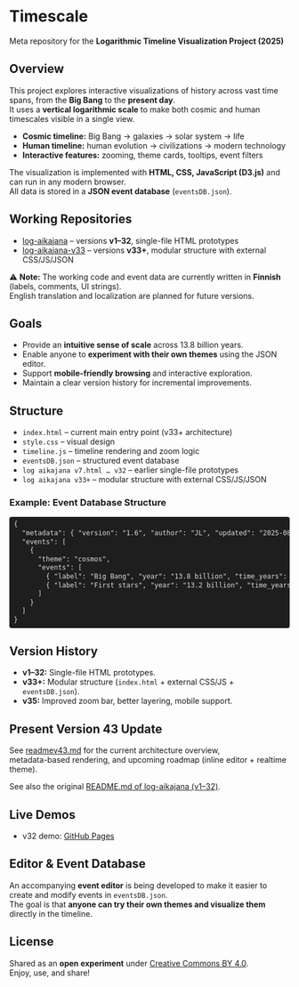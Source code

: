 
# Timescale
Meta repository for the **Logarithmic Timeline Visualization Project (2025)**

## Overview
This project explores interactive visualizations of history across vast time spans, from the **Big Bang** to the **present day**.  
It uses a **vertical logarithmic scale** to make both cosmic and human timescales visible in a single view.

- **Cosmic timeline:** Big Bang → galaxies → solar system → life  
- **Human timeline:** human evolution → civilizations → modern technology  
- **Interactive features:** zooming, theme cards, tooltips, event filters  

The visualization is implemented with **HTML, CSS, JavaScript (D3.js)** and can run in any modern browser.  
All data is stored in a **JSON event database** (`eventsDB.json`).

## Working Repositories
- [log-aikajana](https://github.com/JukkaTLinjama/log-aikajana) – versions **v1–32**, single-file HTML prototypes  
- [log-aikajana-v33](https://github.com/JukkaTLinjama/log-aikajana-v33) – versions **v33+**, modular structure with external CSS/JS/JSON  

⚠️ **Note:** The working code and event data are currently written in **Finnish** (labels, comments, UI strings).  
English translation and localization are planned for future versions.

## Goals
- Provide an **intuitive sense of scale** across 13.8 billion years.  
- Enable anyone to **experiment with their own themes** using the JSON editor.  
- Support **mobile-friendly browsing** and interactive exploration.  
- Maintain a clear version history for incremental improvements.

## Structure
- `index.html` – current main entry point (v33+ architecture)  
- `style.css` – visual design  
- `timeline.js` – timeline rendering and zoom logic  
- `eventsDB.json` – structured event database  
- `log aikajana v7.html … v32` – earlier single-file prototypes  
- `log aikajana v33+` – modular structure with external CSS/JS/JSON

### Example: Event Database Structure
<pre style="font-size:12px; line-height:1.3; background:#1e1e1e; color:#ddd; padding:6px 8px; border-radius:4px;">
{
  "metadata": { "version": "1.6", "author": "JL", "updated": "2025-08-04" },
  "events": [
    {
      "theme": "cosmos",
      "events": [
        { "label": "Big Bang", "year": "13.8 billion", "time_years": 13800000000, "log": 17.64, "comments": "" },
        { "label": "First stars", "year": "13.2 billion", "time_years": 13200000000, "log": 17.52 }
      ]
    }
  ]
}
</pre>

## Version History
- **v1–32:** Single-file HTML prototypes.  
- **v33+:** Modular structure (`index.html` + external CSS/JS + `eventsDB.json`).  
- **v35:** Improved zoom bar, better layering, mobile support.

## Present Version 43 Update

See [readmev43.md](./readmev43.md) for the current architecture overview,  
metadata-based rendering, and upcoming roadmap (inline editor + realtime theme).

See also the original [README.md of log-aikajana (v1–32)](https://github.com/JukkaTLinjama/log-aikajana/blob/main/README.md).

## Live Demos
- v32 demo: [GitHub Pages](https://jukkatlinjama.github.io/log-aikajana/)  

## Editor & Event Database
An accompanying **event editor** is being developed to make it easier to create and modify events in `eventsDB.json`.  
The goal is that **anyone can try their own themes and visualize them** directly in the timeline.

## License
Shared as an **open experiment** under [Creative Commons BY 4.0](https://creativecommons.org/licenses/by/4.0/).  
Enjoy, use, and share!
